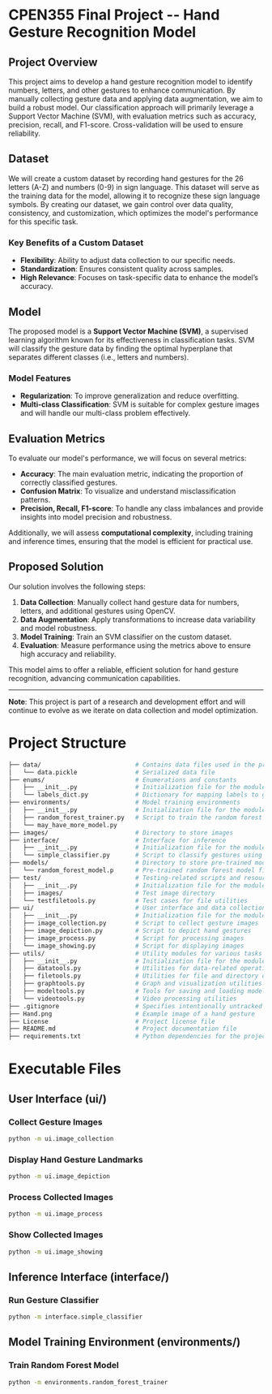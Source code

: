 
# CPEN355 Final Project -- Hand Gesture Recognition Model

## Project Overview

This project aims to develop a hand gesture recognition model to identify numbers, letters, and other gestures to enhance communication. By manually collecting gesture data and applying data augmentation, we aim to build a robust model. Our classification approach will primarily leverage a Support Vector Machine (SVM), with evaluation metrics such as accuracy, precision, recall, and F1-score. Cross-validation will be used to ensure reliability.

## Dataset

We will create a custom dataset by recording hand gestures for the 26 letters (A-Z) and numbers (0-9) in sign language. This dataset will serve as the training data for the model, allowing it to recognize these sign language symbols. By creating our dataset, we gain control over data quality, consistency, and customization, which optimizes the model's performance for this specific task.

### Key Benefits of a Custom Dataset

- **Flexibility**: Ability to adjust data collection to our specific needs.
- **Standardization**: Ensures consistent quality across samples.
- **High Relevance**: Focuses on task-specific data to enhance the model’s accuracy.

## Model

The proposed model is a **Support Vector Machine (SVM)**, a supervised learning algorithm known for its effectiveness in classification tasks. SVM will classify the gesture data by finding the optimal hyperplane that separates different classes (i.e., letters and numbers).

### Model Features

- **Regularization**: To improve generalization and reduce overfitting.
- **Multi-class Classification**: SVM is suitable for complex gesture images and will handle our multi-class problem effectively.
  
## Evaluation Metrics

To evaluate our model's performance, we will focus on several metrics:

- **Accuracy**: The main evaluation metric, indicating the proportion of correctly classified gestures.
- **Confusion Matrix**: To visualize and understand misclassification patterns.
- **Precision, Recall, F1-score**: To handle any class imbalances and provide insights into model precision and robustness.
  
Additionally, we will assess **computational complexity**, including training and inference times, ensuring that the model is efficient for practical use.

## Proposed Solution

Our solution involves the following steps:

1. **Data Collection**: Manually collect hand gesture data for numbers, letters, and additional gestures using OpenCV.
2. **Data Augmentation**: Apply transformations to increase data variability and model robustness.
3. **Model Training**: Train an SVM classifier on the custom dataset.
4. **Evaluation**: Measure performance using the metrics above to ensure high accuracy and reliability.

This model aims to offer a reliable, efficient solution for hand gesture recognition, advancing communication capabilities.

---

**Note**: This project is part of a research and development effort and will continue to evolve as we iterate on data collection and model optimization.

# Project Structure

```bash
├── data/                          # Contains data files used in the project
│   └── data.pickle                # Serialized data file
├── enums/                         # Enumerations and constants
│   ├── __init__.py                # Initialization file for the module
│   └── labels_dict.py             # Dictionary for mapping labels to gestures
├── environments/                  # Model training environments
│   ├── __init__.py                # Initialization file for the module
│   ├── random_forest_trainer.py   # Script to train the random forest model
│   └── may_have_more_model.py
├── images/                        # Directory to store images
├── interface/                     # Interface for inference
│   ├── __init__.py                # Initialization file for the module
│   └── simple_classifier.py       # Script to classify gestures using the trained model
├── models/                        # Directory to store pre-trained models
│   └── random_forest_model.p      # Pre-trained random forest model file
├── test/                          # Testing-related scripts and resources
│   ├── __init__.py                # Initialization file for the module
│   ├── images/                    # Test image directory
│   └── testfiletools.py           # Test cases for file utilities
├── ui/                            # User interface and data collection modules
│   ├── __init__.py                # Initialization file for the module
│   ├── image_collection.py        # Script to collect gesture images
│   ├── image_depiction.py         # Script to depict hand gestures
│   ├── image_process.py           # Script for processing images
│   └── image_showing.py           # Script for displaying images
├── utils/                         # Utility modules for various tasks
│   ├── __init__.py                # Initialization file for the module
│   ├── datatools.py               # Utilities for data-related operations
│   ├── filetools.py               # Utilities for file and directory operations
│   ├── graphtools.py              # Graph and visualization utilities
│   ├── modeltools.py              # Tools for saving and loading models
│   └── videotools.py              # Video processing utilities
├── .gitignore                     # Specifies intentionally untracked files to ignore
├── Hand.png                       # Example image of a hand gesture
├── License                        # Project license file
├── README.md                      # Project documentation file
├── requirements.txt               # Python dependencies for the project
```

# Executable Files

## User Interface (ui/)

### Collect Gesture Images

```bash
python -m ui.image_collection
```

### Display Hand Gesture Landmarks

```bash
python -m ui.image_depiction
```

### Process Collected Images

```bash
python -m ui.image_process
```

### Show Collected Images

```bash
python -m ui.image_showing
```

## Inference Interface (interface/)

### Run Gesture Classifier

```bash
python -m interface.simple_classifier
```

## Model Training Environment (environments/)

### Train Random Forest Model

```bash
python -m environments.random_forest_trainer
```
